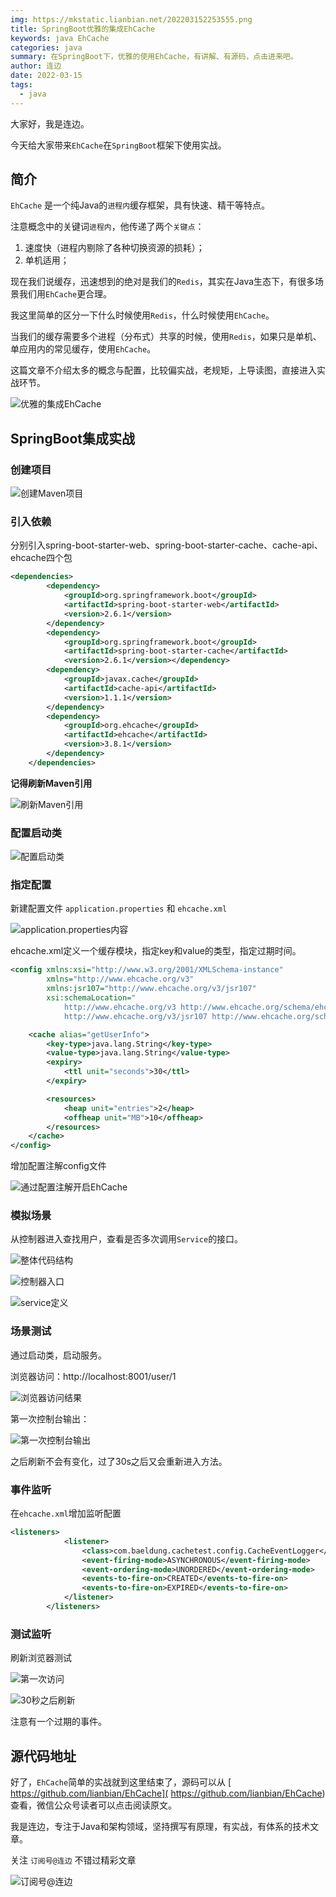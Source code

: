 ```yaml
---
img: https://mkstatic.lianbian.net/202203152253555.png
title: SpringBoot优雅的集成EhCache
keywords: java EhCache
categories: java
summary: 在SpringBoot下，优雅的使用EhCache，有讲解、有源码，点击进来吧。
author: 连边
date: 2022-03-15
tags:
  - java
---
```


大家好，我是连边。

今天给大家带来`EhCache`在`SpringBoot`框架下使用实战。



## 简介

`EhCache` 是一个纯Java的`进程内`缓存框架，具有快速、精干等特点。

注意概念中的关键词`进程内`，他传递了两个`关键点`：

1. 速度快（进程内剔除了各种切换资源的损耗）；
2. 单机适用；

现在我们说缓存，迅速想到的绝对是我们的`Redis`，其实在Java生态下，有很多场景我们用`EhCache`更合理。

我这里简单的区分一下什么时候使用`Redis`，什么时候使用`EhCache`。

当我们的缓存需要多个进程（分布式）共享的时候，使用`Redis`，如果只是单机、单应用内的常见缓存，使用`EhCache`。

这篇文章不介绍太多的概念与配置，比较偏实战，老规矩，上导读图，直接进入实战环节。

![优雅的集成EhCache](https://mkstatic.lianbian.net/202203152253555.png)

## SpringBoot集成实战

### 创建项目

![创建Maven项目](https://mkstatic.lianbian.net/202203151227457.png)



### 引入依赖

分别引入spring-boot-starter-web、spring-boot-starter-cache、cache-api、ehcache四个包

```xml
<dependencies>
        <dependency>
            <groupId>org.springframework.boot</groupId>
            <artifactId>spring-boot-starter-web</artifactId>
            <version>2.6.1</version>
        </dependency>
        <dependency>
            <groupId>org.springframework.boot</groupId>
            <artifactId>spring-boot-starter-cache</artifactId>
            <version>2.6.1</version></dependency>
        <dependency>
            <groupId>javax.cache</groupId>
            <artifactId>cache-api</artifactId>
            <version>1.1.1</version>
        </dependency>
        <dependency>
            <groupId>org.ehcache</groupId>
            <artifactId>ehcache</artifactId>
            <version>3.8.1</version>
        </dependency>
    </dependencies>
```



**记得刷新Maven引用**

![刷新Maven引用](https://mkstatic.lianbian.net/202203151232645.png)



### 配置启动类

![配置启动类](https://mkstatic.lianbian.net/202203151235166.png)

### 指定配置

新建配置文件 `application.properties` 和 `ehcache.xml`

![application.properties内容](https://mkstatic.lianbian.net/202203151241566.png)



ehcache.xml定义一个缓存模块，指定key和value的类型，指定过期时间。

```xml
<config xmlns:xsi="http://www.w3.org/2001/XMLSchema-instance"
        xmlns="http://www.ehcache.org/v3"
        xmlns:jsr107="http://www.ehcache.org/v3/jsr107"
        xsi:schemaLocation="
            http://www.ehcache.org/v3 http://www.ehcache.org/schema/ehcache-core-3.0.xsd
            http://www.ehcache.org/v3/jsr107 http://www.ehcache.org/schema/ehcache-107-ext-3.0.xsd">

    <cache alias="getUserInfo">
        <key-type>java.lang.String</key-type>
        <value-type>java.lang.String</value-type>
        <expiry>
            <ttl unit="seconds">30</ttl>
        </expiry>

        <resources>
            <heap unit="entries">2</heap>
            <offheap unit="MB">10</offheap>
        </resources>
    </cache>
</config>
```



增加配置注解config文件

![通过配置注解开启EhCache](https://mkstatic.lianbian.net/202203151243958.png)



### 模拟场景

从控制器进入查找用户，查看是否多次调用`Service`的接口。

![整体代码结构](https://mkstatic.lianbian.net/202203151258621.png)



![控制器入口](https://mkstatic.lianbian.net/202203151258300.png)

![service定义](https://mkstatic.lianbian.net/202203151259724.png)

### 场景测试

通过启动类，启动服务。

浏览器访问：http://localhost:8001/user/1

![浏览器访问结果](https://mkstatic.lianbian.net/202203151300852.png)



第一次控制台输出：

![第一次控制台输出](https://mkstatic.lianbian.net/202203151301397.png)



之后刷新不会有变化，过了30s之后又会重新进入方法。

### 事件监听

在`ehcache.xml`增加监听配置

```xml
<listeners>
            <listener>
                <class>com.baeldung.cachetest.config.CacheEventLogger</class>
                <event-firing-mode>ASYNCHRONOUS</event-firing-mode>
                <event-ordering-mode>UNORDERED</event-ordering-mode>
                <events-to-fire-on>CREATED</events-to-fire-on>
                <events-to-fire-on>EXPIRED</events-to-fire-on>
            </listener>
        </listeners>
```



### 测试监听

刷新浏览器测试

![第一次访问](https://mkstatic.lianbian.net/202203151308079.png)



![30秒之后刷新](https://mkstatic.lianbian.net/202203151308625.png)



注意有一个过期的事件。



## 源代码地址

好了，`EhCache`简单的实战就到这里结束了，源码可以从 [ https://github.com/lianbian/EhCache]( https://github.com/lianbian/EhCache) 查看，微信公众号读者可以点击阅读原文。



我是连边，专注于Java和架构领域，坚持撰写有原理，有实战，有体系的技术文章。

关注 `订阅号@连边` 不错过精彩文章

![订阅号@连边](https://mkstatic.lianbian.net/202203151318930.jpg)

